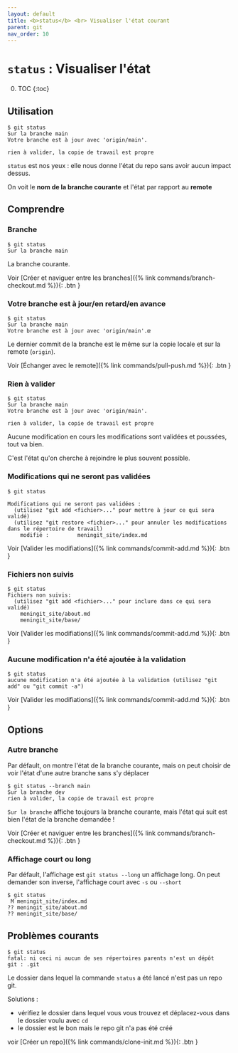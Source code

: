 ```yaml
---
layout: default
title: <b>status</b> <br> Visualiser l'état courant
parent: git
nav_order: 10
---
```


# `status` : Visualiser l'état

0. TOC
{:toc}

## Utilisation

```shell
$ git status
Sur la branche main
Votre branche est à jour avec 'origin/main'.

rien à valider, la copie de travail est propre
```

`status` est nos yeux : elle nous donne l'état du repo sans avoir aucun impact dessus.

On voit le **nom de la branche courante** et l'état par rapport au **remote**

## Comprendre

### Branche

```shell
$ git status
Sur la branche main
```

La branche courante.

Voir [Créer et naviguer entre les branches]({% link commands/branch-checkout.md %}){: .btn }

### Votre branche est à jour/en retard/en avance

```shell
$ git status
Sur la branche main
Votre branche est à jour avec 'origin/main'.œ
```

Le dernier commit de la branche est le même sur la copie locale et sur la remote (`origin`).

Voir [Échanger avec le remote]({% link commands/pull-push.md %}){: .btn }

### Rien à valider

```shell
$ git status
Sur la branche main
Votre branche est à jour avec 'origin/main'.

rien à valider, la copie de travail est propre
```

Aucune modification en cours les modifications sont validées et poussées, tout va bien.

C'est l'état qu'on cherche à rejoindre le plus souvent possible.

### Modifications qui ne seront pas validées

```shell
$ git status

Modifications qui ne seront pas validées :
  (utilisez "git add <fichier>..." pour mettre à jour ce qui sera validé)
  (utilisez "git restore <fichier>..." pour annuler les modifications dans le répertoire de travail)
    modifié :         meningit_site/index.md
```

Voir [Valider les modifiations]({% link commands/commit-add.md %}){: .btn }

### Fichiers non suivis

```shell
$ git status
Fichiers non suivis:
  (utilisez "git add <fichier>..." pour inclure dans ce qui sera validé)
    meningit_site/about.md
    meningit_site/base/
```

Voir [Valider les modifiations]({% link commands/commit-add.md %}){: .btn }

### Aucune modification n'a été ajoutée à la validation

```shell
$ git status
aucune modification n'a été ajoutée à la validation (utilisez "git add" ou "git commit -a")
```

Voir [Valider les modifiations]({% link commands/commit-add.md %}){: .btn }

## Options

### Autre branche

Par défault, on montre l'état de la branche courante, mais on peut choisir de voir l'état d'une autre branche sans s'y déplacer

```shell
$ git status --branch main
Sur la branche dev
rien à valider, la copie de travail est propre
```

`Sur la branche` affiche toujours la branche courante, mais l'état qui suit est bien l'état de la branche demandée !

Voir [Créer et naviguer entre les branches]({% link commands/branch-checkout.md %}){: .btn }

### Affichage court ou long

Par défault, l'affichage est `git status --long` un affichage long. On peut demander son inverse, l'affichage court avec `-s` ou `--short`

```shell
$ git status
 M meningit_site/index.md
?? meningit_site/about.md
?? meningit_site/base/
```

## Problèmes courants

```shell
$ git status
fatal: ni ceci ni aucun de ses répertoires parents n'est un dépôt git : .git
```

Le dossier dans lequel la commande `status` a été lancé n'est pas un repo git.

Solutions :

- vérifiez le dossier dans lequel vous vous trouvez et déplacez-vous dans le dossier voulu avec `cd`
- le dossier est le bon mais le repo git n'a pas été créé

voir [Créer un repo]({% link commands/clone-init.md %}){: .btn }
